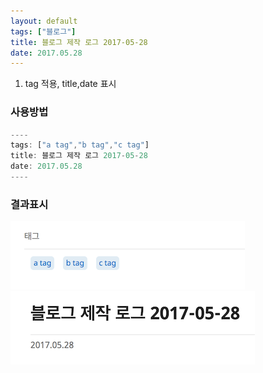 ```yaml
---
layout: default
tags: ["블로그"]
title: 블로그 제작 로그 2017-05-28
date: 2017.05.28
---
```


1. tag 적용, title,date 표시

### 사용방법

```javascript
----
tags: ["a tag","b tag","c tag"]
title: 블로그 제작 로그 2017-05-28
date: 2017.05.28
----
```

### 결과표시

![](/images/tags.png)
![](/images/title.png)
